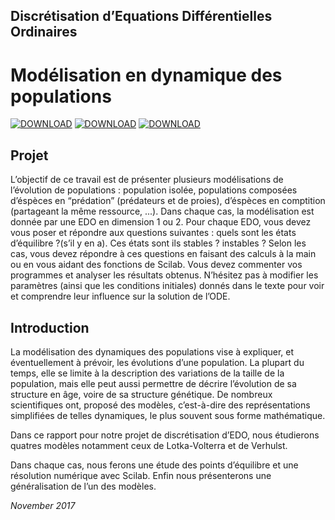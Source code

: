 ## Discrétisation d’Equations Différentielles Ordinaires

# Modélisation en dynamique des populations

[![DOWNLOAD](https://img.shields.io/badge/Download-Subject-red.svg)](https://github.com/kenn44/modeling-in-population-dynamics/raw/master/subject.pdf)
[![DOWNLOAD](https://img.shields.io/badge/Download-Project-green.svg)](https://github.com/kenn44/modeling-in-population-dynamics/raw/master/projet.pdf)
[![DOWNLOAD](https://img.shields.io/badge/Download-Scilab%20code-brightgreen.svg)](https://github.com/kenn44/modeling-in-population-dynamics/raw/master/code.sce)

## Projet
L’objectif de ce travail est de présenter plusieurs modélisations de l’évolution de populations : population isolée, populations composées d’éspèces en “prédation” (prédateurs et de proies), d’éspèces en comptition (partageant la même ressource, ...). Dans chaque cas, la modélisation est donnée par une EDO en dimension 1 ou 2. Pour chaque EDO, vous devez vous poser et répondre aux questions suivantes : quels sont les états d’équilibre ?(s’il y en a). Ces états sont ils stables ? instables ? Selon les cas, vous devez répondre à ces questions en faisant des calculs à la main ou en vous aidant des fonctions de Scilab. Vous devez commenter vos programmes et analyser les résultats obtenus. N’hésitez pas à modifier les paramètres (ainsi que les conditions initiales) donnés dans le texte pour voir et comprendre leur influence sur la solution de l’ODE.

## Introduction
La modélisation des dynamiques des populations vise à expliquer, et éventuellement à prévoir, les évolutions d’une population. La plupart du temps, elle se limite à la description des variations de la taille de la population, mais elle peut aussi permettre de décrire l’évolution de sa structure en âge, voire de sa structure génétique. De nombreux scientifiques ont, proposé des modèles, c’est-à-dire des représentations simplifiées de telles dynamiques,
le plus souvent sous forme mathématique.

Dans ce rapport pour notre projet de discrétisation d’EDO, nous étudierons
quatres modèles notamment ceux de Lotka-Volterra et de Verhulst.

Dans chaque cas, nous ferons une étude des points d’équilibre et une résolution
numérique avec Scilab. Enfin nous présenterons une généralisation de l’un
des modèles.

*November 2017*